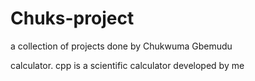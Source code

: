 # Chuks-project
a collection of projects done by Chukwuma Gbemudu

calculator. cpp is a scientific calculator developed by me
